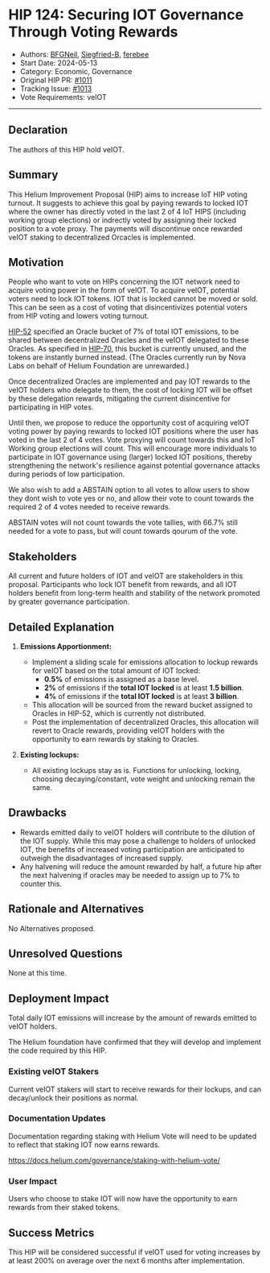 # HIP 124: Securing IOT Governance Through Voting Rewards

- Authors: [BFGNeil](https://github.com/BFGNeil), [Siegfried-B](https://github.com/Siegfried-B), [ferebee](https://github.com/ferebee)
- Start Date: 2024-05-13
- Category: Economic, Governance
- Original HIP PR: [#1011](https://github.com/helium/HIP/pull/1011)
- Tracking Issue: [#1013](https://github.com/helium/HIP/issues/1013)
- Vote Requirements: veIOT

---

## Declaration

The authors of this HIP hold veIOT.

## Summary

This Helium Improvement Proposal (HIP) aims to increase IoT HIP voting turnout. It suggests to achieve this goal by paying rewards to locked IOT where the owner has directly voted in the last 2 of 4 IoT HIPS (including working group elections) or indrectly voted by assigning their locked position to a vote proxy. The payments will discontinue once rewarded veIOT staking to decentralized Orcacles is implemented.

## Motivation

People who want to vote on HIPs concerning the IOT network need to acquire voting power in the form of veIOT. To acquire veIOT, potential voters need to lock IOT tokens.
IOT that is locked cannot be moved or sold. This can be seen as a cost of voting that disincentivizes potential voters from HIP voting and lowers voting turnout.

[HIP-52][hip-52] specified an Oracle bucket of 7% of total IOT emissions, to be shared between decentralized Oracles and the veIOT delegated to these Oracles. As specified in [HIP-70][hip-70], this bucket is currently unused, and the tokens are instantly burned instead. (The Oracles currently run by Nova Labs on behalf of Helium Foundation are unrewarded.)

Once decentralized Oracles are implemented and pay IOT rewards to the veIOT holders who delegate to them, the cost of locking IOT will be offset by these delegation rewards, mitigating the current disincentive for participating in HIP votes.

Until then, we propose to reduce the opportunity cost of acquiring veIOT voting power by paying rewards to locked IOT positions where the user has voted in the last 2 of 4 votes.
Vote proxying will count towards this and IoT Working group elections will count. This will encourage more individuals to participate in IOT governance using (larger) locked IOT positions, thereby strengthening the network's resilience against potential governance attacks during periods of low participation.

We also wish to add a ABSTAIN option to all votes to allow users to show they dont wish to vote yes or no, and allow their vote to count towards the required 2 of 4 votes needed to receive rewards.

ABSTAIN votes will not count towards the vote tallies, with 66.7% still needed for a vote to pass, but will count towards qourum of the vote.

## Stakeholders

All current and future holders of IOT and veIOT are stakeholders in this proposal. Participants who lock IOT benefit from rewards, and all IOT holders benefit from long-term health and stability of the network promoted by greater governance participation.

## Detailed Explanation

1. **Emissions Apportionment:**
    - Implement a sliding scale for emissions allocation to lockup rewards for veIOT based on the total amount of IOT locked:
        - **0.5%** of emissions is assigned as a base level.
        - **2%** of emissions if the **total IOT locked** is at least **1.5 billion**.
        - **4%** of emissions if the **total IOT locked** is at least **3 billion**.
    - This allocation will be sourced from the reward bucket assigned to Oracles in HIP-52, which is currently not distributed.
    - Post the implementation of decentralized Oracles, this allocation will revert to Oracle rewards, providing veIOT holders with the opportunity to earn rewards by staking to Oracles.

2. **Existing lockups:**
    - All existing lockups stay as is. Functions for unlocking, locking, choosing decaying/constant, vote weight and unlocking remain the same.

## Drawbacks
- Rewards emitted daily to veIOT holders will contribute to the dilution of the IOT supply. While this may pose a challenge to holders of unlocked IOT, the benefits of increased voting participation are anticipated to outweigh the disadvantages of increased supply.
- Any halvening will reduce the amount rewarded by half, a future hip after the next halvening if oracles may be needed to assign up to 7% to counter this.

## Rationale and Alternatives

No Alternatives proposed.

## Unresolved Questions

None at this time.

## Deployment Impact

Total daily IOT emissions will increase by the amount of rewards emitted to veIOT holders.

The Helium foundation have confirmed that they will develop and implement the code required by this HIP.

### Existing veIOT Stakers

Current veIOT stakers will start to receive rewards for their lockups, and can decay/unlock their positions as normal.

### Documentation Updates

Documentation regarding staking with Helium Vote will need to be updated to reflect that staking IOT now earns rewards.

https://docs.helium.com/governance/staking-with-helium-vote/

### User Impact

Users who choose to stake IOT will now have the opportunity to earn rewards from their staked tokens. 

## Success Metrics

This HIP will be considered successful if veIOT used for voting increases by at least 200% on average over the next 6 months after implementation.

[hip-52]: https://github.com/helium/HIP/blob/main/0052-iot-dao.md
[hip-70]: https://github.com/helium/HIP/blob/main/0070-scaling-helium.md

